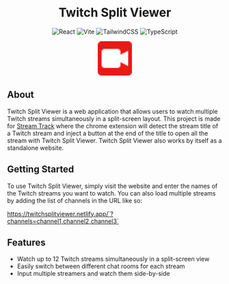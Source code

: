 <div align="center">
  <h1>Twitch Split Viewer</h1>

![React](https://img.shields.io/badge/react-%2320232a.svg?style=for-the-badge&logo=react&logoColor=%2361DAFB)
![Vite](https://img.shields.io/badge/vite-%23646CFF.svg?style=for-the-badge&logo=vite&logoColor=white)
![TailwindCSS](https://img.shields.io/badge/tailwindcss-%2338B2AC.svg?style=for-the-badge&logo=tailwind-css&logoColor=white)
![TypeScript](https://img.shields.io/badge/typescript-%23007ACC.svg?style=for-the-badge&logo=typescript&logoColor=white)

<img src="./public//assets/streamerIcon.png" width="80" height="80" />

</div>

## About

Twitch Split Viewer is a web application that allows users to watch multiple Twitch streams simultaneously in a split-screen layout. This project is made for [Stream Track](https://chromewebstore.google.com/detail/stream-track/gefllgcgjeonfffgimbgfkpkpckhppdg) where the chrome extension will detect the stream title of a Twitch stream and inject a button at the end of the title to open all the stream with Twitch Split Viewer. Twitch Split Viewer also works by itself as a standalone website.

## Getting Started

To use Twitch Split Viewer, simply visit the website and enter the names of the Twitch streams you want to watch. You can also load multiple streams by adding the list of channels in the URL like so:

https://twitchsplitviewer.netlify.app/`?channels=channel1,channel2,channel3`

## Features

- Watch up to 12 Twitch streams simultaneously in a split-screen view
- Easily switch between different chat rooms for each stream
- Input multiple streamers and watch them side-by-side
